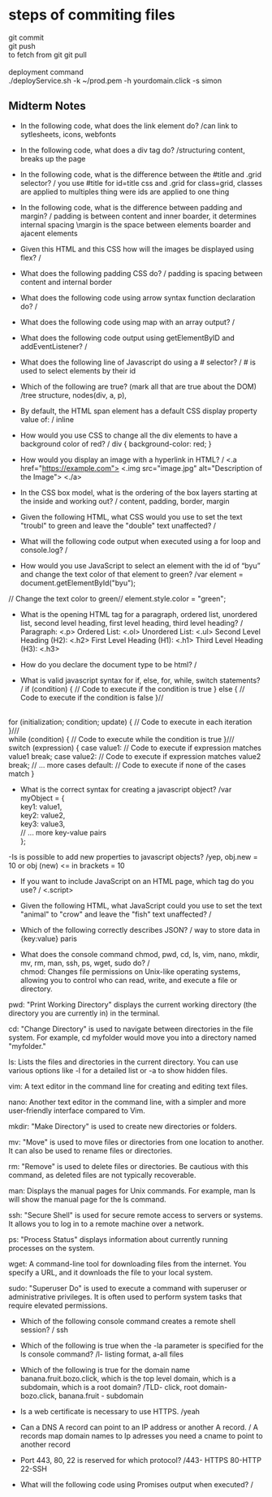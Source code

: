 # steps of commiting files  <br>
git commit <br>
git push <br>
to fetch from git git pull <br>
<br>
deployment command <br>
./deployService.sh -k ~/prod.pem -h yourdomain.click -s simon <br>

## Midterm Notes
- In the following code, what does the link element do?
/can link to sytlesheets, icons, webfonts

- In the following code,  what does a div tag do? 
/structuring content, breaks up the page

- In the following code, what is the difference between the #title and .grid selector?
/ you use #title for id=title css and .grid for class=grid, classes are applied to multiples thing were ids are applied to one thing

- In the following code, what is the difference between padding and margin?
/ padding is between content and inner boarder, it determines internal spacing
\margin is the space between elements boarder and ajacent elements

- Given this HTML and this CSS how will the images be displayed using flex?
/

- What does the following padding CSS do?
/ padding is spacing between content and internal border

- What does the following code using arrow syntax function declaration do?
/

- What does the following code using map with an array output?
/

- What does the following code output using getElementByID and addEventListener?
/

- What does the following line of Javascript do using a # selector?
/ # is used to select elements by their id

- Which of the following are true? (mark all that are true about the DOM)
/tree structure, nodes(div, a, p), 

- By default, the HTML span element has a default CSS display property value of:
/ inline

- How would you use CSS to change all the div elements to have a background color of red?
/ div {
  background-color: red;
}

- How would you display an image with a hyperlink in HTML?
/ <.a href="https://example.com">
  <.img src="image.jpg" alt="Description of the Image">
<./a>

- In the CSS box model, what is the ordering of the box layers starting at the inside and working out?
/ content, padding, border, margin

- Given the following HTML, what CSS would you use to set the text "troubl" to green and leave the "double" text unaffected?
/

- What will the following code output when executed using a for loop and console.log?
/

- How would you use JavaScript to select an element with the id of “byu” and change the text color of that element to green?
/var element = document.getElementById("byu");

// Change the text color to green//
element.style.color = "green";

- What is the opening HTML tag for a paragraph, ordered list, unordered list, second level heading, first level heading, third level heading?
/ Paragraph: <.p>
Ordered List: <.ol>
Unordered List: <.ul>
Second Level Heading (H2): <.h2>
First Level Heading (H1): <.h1>
Third Level Heading (H3): <.h3>

- How do you declare the document type to be html?
/<!DOCTYPE html>


- What is valid javascript syntax for if, else, for, while, switch statements?
/
if (condition) {
    // Code to execute if the condition is true
} else {
    // Code to execute if the condition is false
}//
<br>
for (initialization; condition; update) {
    // Code to execute in each iteration
}///
<br>
while (condition) {
    // Code to execute while the condition is true
}///
<br>
switch (expression) {
    case value1:
        // Code to execute if expression matches value1
        break;
    case value2:
        // Code to execute if expression matches value2
        break;
    // ... more cases
    default:
        // Code to execute if none of the cases match
}
<br>

- What is the correct syntax for creating a javascript object?
/var myObject = { <br>
    key1: value1, <br>
    key2: value2, <br>
    key3: value3,<br>
    // ... more key-value pairs <br>
}; <br>

-Is is possible to add new properties to javascript objects?
/yep, obj.new = 10 or obj (new) <= in brackets = 10

- If you want to include JavaScript on an HTML page, which tag do you use?
/ <.script>

- Given the following HTML, what JavaScript could you use to set the text "animal" to "crow" and leave the "fish" text unaffected?
/

- Which of the following correctly describes JSON?
/ way to store data in {key:value} paris

- What does the console command chmod, pwd, cd, ls, vim, nano, mkdir, mv, rm, man, ssh, ps, wget, sudo  do?
/<br>
chmod: Changes file permissions on Unix-like operating systems, allowing you to control who can read, write, and execute a file or directory. <br>

pwd: "Print Working Directory" displays the current working directory (the directory you are currently in) in the terminal. <br>

cd: "Change Directory" is used to navigate between directories in the file system. For example, cd myfolder would move you into a directory named "myfolder." <br>

ls: Lists the files and directories in the current directory. You can use various options like -l for a detailed list or -a to show hidden files. <br>

vim: A text editor in the command line for creating and editing text files. <br>

nano: Another text editor in the command line, with a simpler and more user-friendly interface compared to Vim. <br>

mkdir: "Make Directory" is used to create new directories or folders. <br>

mv: "Move" is used to move files or directories from one location to another. It can also be used to rename files or directories. <br>

rm: "Remove" is used to delete files or directories. Be cautious with this command, as deleted files are not typically recoverable. <br>

man: Displays the manual pages for Unix commands. For example, man ls will show the manual page for the ls command. <br>

ssh: "Secure Shell" is used for secure remote access to servers or systems. It allows you to log in to a remote machine over a network. <br>

ps: "Process Status" displays information about currently running processes on the system. <br>

wget: A command-line tool for downloading files from the internet. You specify a URL, and it downloads the file to your local system. <br>

sudo: "Superuser Do" is used to execute a command with superuser or administrative privileges. It is often used to perform system tasks that require elevated permissions. <br>


- Which of the following console command creates a remote shell session?
/ ssh

- Which of the following is true when the -la parameter is specified for the ls console command?
/l- listing format, a-all files

- Which of the following is true for the domain name banana.fruit.bozo.click, which is the top level domain, which is a subdomain, which is a root domain?
/TLD- click, root domain- bozo.click, banana.fruit - subdomain

- Is a web certificate is necessary to use HTTPS.
/yeah

- Can a DNS A record can point to an IP address or another A record.
/ A records map domain names to Ip adresses you need a cname to point to another record

- Port 443, 80, 22 is reserved for which protocol?
/443- HTTPS 80-HTTP 22-SSH

- What will the following code using Promises output when executed?
/

